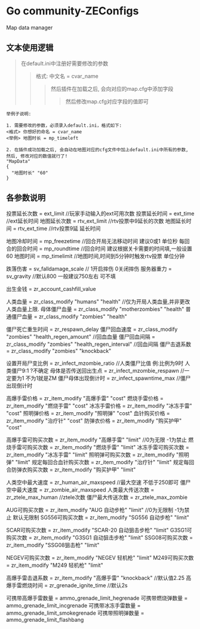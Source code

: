 # Go community-ZEConfigs
Map data manager
## 文本使用逻辑

>在default.ini中注册好需要修改的参数
>>格式: 中文名 = cvar_name
>>>然后插件在加载之后, 会向对应的map.cfg中添加字段
>>>>然后修改map.cfg对应字段的值即可

```
举例子说明:

1. 需要修改的参数，必须录入default.ini，格式如下:
<格式> 你想好的命名 = cvar_name
<举例> 地图时长 = mp_timeleft

2. 在插件成功加载之后, 会自动在地图对应的cfg文件中加上default.ini中所有的参数,
然后, 修改对应的数值就行了!
"MapData"
{
  "地图时长" "60"
}
```
## 各参数说明

投票延长次数 = ext_limit  //玩家手动输入的ext可用次数
投票延长时间 = ext_time   //ext延长时间
地图延长次数 = rtv_ext_limit  //rtv投票中9延长的次数
地图延长时间 = rtv_ext_time   //rtv投票9延 延长时间

地图冷却时间 = mp_freezetime  //回合开局无法移动时间 建议0或1 单位秒
每回合的回合时间 = mp_roundtime     //回合时间 建议根据关卡需要的时间填,一般设置60
地图时间 = mp_timelimit     //地图时间,时间到5分钟时触发rtv投票 单位分钟

跌落伤害 = sv_falldamage_scale      // 1开启摔伤 0关闭摔伤
服务器重力 = sv_gravity      //默认800 一般建议750左右 可不填

出生金钱 = zr_account_cashfill_value

人类血量 = zr_class_modify "humans" "health" //仅为开局人类血量,并非更改人类血量上限.
母体僵尸血量 = zr_class_modify "motherzombies" "health"
普通僵尸血量 = zr_class_modify "zombies" "health"

僵尸死亡重生时间 = zr_respawn_delay
僵尸回血速度 = zr_class_modify "zombies" "health_regen_amount"        //回血血量
僵尸回血间隔 = zr_class_modify "zombies" "health_regen_interval"      //回血间隔
僵尸击退系数 = zr_class_modify "zombies" "knockback"

设置开局尸变比例 = zr_infect_mzombie_ratio      //人类僵尸比值 例:比例为9时 人类僵尸9:1 ?不确定
母体是否传送回出生点 = zr_infect_mzombie_respawn  //一定要为1 不为1就是ZM
僵尸母体出现倒计时 = zr_infect_spawntime_max     //僵尸出现倒计时

高爆手雷价格 = zr_item_modify "高爆手雷" "cost"
燃烧手雷价格 = zr_item_modify "燃烧手雷" "cost"
冰冻手雷价格 = zr_item_modify "冰冻手雷" "cost"
照明弹价格 = zr_item_modify "照明弹" "cost"
血针购买价格 = zr_item_modify "治疗针" "cost"
防弹衣价格 = zr_item_modify "购买护甲" "cost"

高爆手雷可购买次数 = zr_item_modify "高爆手雷" "limit"       //0为无限 -1为禁止
燃烧手雷可购买次数 = zr_item_modify "燃烧手雷" "limit"
冰冻手雷可购买次数 = zr_item_modify "冰冻手雷" "limit"
照明弹可购买次数 = zr_item_modify "照明弹" "limit"
规定每回合血针购买次数 = zr_item_modify "治疗针" "limit"
规定每回合防弹衣购买次数 = zr_item_modify "购买护甲" "limit"

人类空中最大速度 = zr_human_air_maxspeed        //最大空速 不低于250即可
僵尸空中最大速度 = zr_zombie_air_maxspeed
人类最大传送次数 = zr_ztele_max_human       //ztele次数
僵尸最大传送次数 = zr_ztele_max_zombie

AUG可购买次数 = zr_item_modify "AUG 自动步枪" "limit"        //0为无限制 -1为禁止 默认无限制
SG556可购买次数 = zr_item_modify "SG556 自动步枪" "limit"

SCAR可购买次数 = zr_item_modify "SCAR-20 自动狙击步枪" "limit"
G3SG1可购买次数 = zr_item_modify "G3SG1 自动狙击步枪" "limit"
SSG08可购买次数 = zr_item_modify "SSG08狙击枪" "limit"

NEGEV可购买次数 = zr_item_modify "NEGEV 轻机枪" "limit"
M249可购买次数 = zr_item_modify "M249 轻机枪" "limit"

高爆手雷击退系数 = zr_item_modify "高爆手雷" "knockback"        //默认值2.25
高爆手雷燃烧时间 = zr_grenade_ignite_time       //默认2s


可携带高爆手雷数量 = ammo_grenade_limit_hegrenade
可携带燃烧弹数量 = ammo_grenade_limit_incgrenade
可携带冰冻手雷数量 = ammo_grenade_limit_smokegrenade
可携带照明弹数量 = ammo_grenade_limit_flashbang

